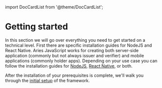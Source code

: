 import DocCardList from '@theme/DocCardList';

# Getting started

In this section we will go over everything you need to get started on a technical level. First there are specific installation guides for NodeJS and React Native. Aries JavaScript works for creating both server-side application (commonly but not always issuer and verifier) and mobile applications (commonly holder apps). Depending on your use case you can follow the installation guides for [NodeJS](./installation/nodejs/index.md), [React Native](./installation/react-native/index.md), or both.

After the installation of your prerequisites is complete, we'll walk you through the [initial setup](./set-up/index.md) of the framework.

<DocCardList />
